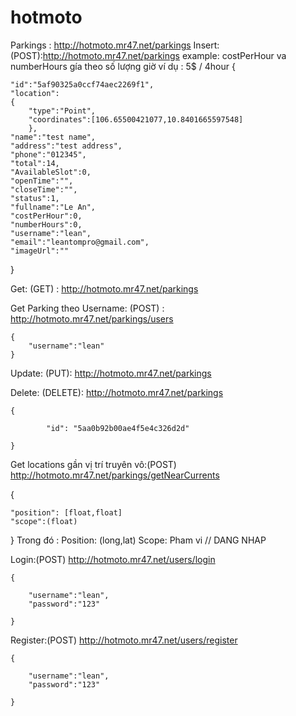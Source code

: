 # hotmoto
Parkings : http://hotmoto.mr47.net/parkings
Insert: (POST):http://hotmoto.mr47.net/parkings
	example:
	costPerHour va numberHours gía theo số lượng giờ ví dụ : 5$ / 4hour
  {
  
	"id":"5af90325a0ccf74aec2269f1",
	"location":
	{
		"type":"Point",
		"coordinates":[106.65500421077,10.8401665597548]
		},
	"name":"test name",
	"address":"test address",
	"phone":"012345",
	"total":14,
	"AvailableSlot":0,
	"openTime":"",
	"closeTime":"",
	"status":1,
	"fullname":"Le An",
	"costPerHour":0,
	"numberHours":0,
	"username":"lean",
	"email":"leantompro@gmail.com",
	"imageUrl":""	
  }

Get: (GET) : http://hotmoto.mr47.net/parkings

Get Parking theo Username: (POST) : http://hotmoto.mr47.net/parkings/users 

	{
		"username":"lean"
	}

Update: (PUT): http://hotmoto.mr47.net/parkings

Delete: (DELETE): http://hotmoto.mr47.net/parkings

	{
	
      		"id": "5aa0b92b00ae4f5e4c326d2d"
		
	}
	
Get locations gần vị trí truyên vô:(POST) http://hotmoto.mr47.net/parkings/getNearCurrents 

{

	"position": [float,float]  
	"scope":(float)
	
}
Trong đó : Position:  (long,lat) 
Scope: Pham vi
// DANG NHAP

Login:(POST)   http://hotmoto.mr47.net/users/login 

	{
	
		"username":"lean",
		"password":"123"
		
	}
	
	
Register:(POST)   http://hotmoto.mr47.net/users/register

	{
	
		"username":"lean",
		"password":"123"
		
	}
